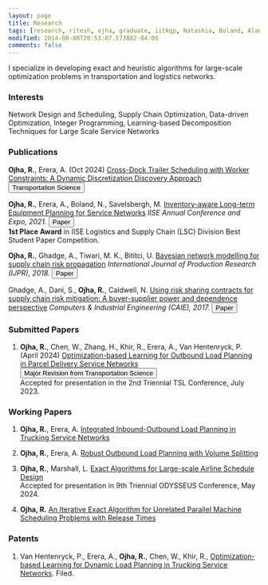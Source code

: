 ```yaml
---
layout: page
title: Research
tags: [research, ritesh, ojha, graduate, iitkgp, Natashia, Boland, Alan, Erera, Martin, Savelsbergh]
modified: 2014-08-08T20:53:07.573882-04:00
comments: false
---
```


I specialize in developing exact and heuristic algorithms for large-scale optimization problems in transportation and logistics networks. 

### Interests

Network Design and Scheduling, Supply Chain Optimization, Data-driven Optimization, Integer Programming, Learning-based Decomposition Techniques for Large Scale Service Networks

<!-- My work encompasses a range of challenging problems, including <strong>trailer scheduling</strong>, <strong>trailer lease planning</strong>, <strong>flow and load planning</strong>, and <strong>service network design</strong>. As a passionate integer programmer, I relish the challenge of devising effective and *implementable* mathematical solutions, using <strong>data-driven heuristics</strong> and <strong>decomposition</strong> methods. Through my work, I help transportation and logistics companies to optimize their service network operations and improve efficiency. -->

### Publications

**Ojha, R.**, Erera, A. (Oct 2024) [Cross-Dock Trailer Scheduling with Worker Constraints: A Dynamic Discretization Discovery Approach]() [<button type="button" class="btn btn-info">Transportation Science</button>](https://optimization-online.org/2023/11/cross-dock-trail…scovery-approach/)

**Ojha, R.**, Erera, A., Boland, N., Savelsbergh, M.
[Inventory-aware Long-term Equipment Planning for Service Networks]() 
*IISE Annual Conference and Expo, 2021.* [<button type="button" class="btn btn-info">Paper</button>](https://www.proquest.com/openview/bdda4559a67f5d87a1edb0e4a5c3a995/1?pq-origsite=gscholar&cbl=51908)   
<strong>1st Place Award</strong> in IISE Logistics and Supply Chain (LSC) Division Best Student Paper Competition.

**Ojha, R.**, Ghadge, A., Tiwari, M. K., Bititci, U.
[Bayesian network modelling for supply chain risk propagation]()
*International Journal of Production Research (IJPR), 2018.*  [<button type="button" class="btn btn-info">Paper</button>](https://www.tandfonline.com/doi/full/10.1080/00207543.2018.1467059)


Ghadge, A., Dani, S., **Ojha, R.**, Caldwell, N.
[Using risk sharing contracts for supply chain risk mitigation: A buyer-supplier power and dependence perspective]()
*Computers & Industrial Engineering (CAIE), 2017.*  [<button type="button" class="btn btn-info">Paper</button>](https://www.sciencedirect.com/science/article/pii/S0360835216304673)

### Submitted Papers 

1. **Ojha, R.**, Chen, W., Zhang, H., Khir, R., Erera, A., Van Hentenryck, P. (April 2024) 
[Optimization-based Learning for Outbound Load Planning in Parcel Delivery Service Networks]() [<button type="button" class="btn btn-info">Major Revision from Transportation Science</button>](https://arxiv.org/abs/2307.04050)   
Accepted for presentation in the 2nd Triennial TSL Conference, July 2023.

### Working Papers 

1. **Ojha, R.**, Erera, A. [Integrated Inbound-Outbound Load Planning in Trucking Service Networks]()

1. **Ojha, R.**, Erera, A. [Robust Outbound Load Planning with Volume Splitting]()

2. **Ojha, R.**, Marshall, L. [Exact Algorithms for Large-scale Airline Schedule Design]()   
Accepted for presentation in 9th Triennial ODYSSEUS Conference, May 2024.

3. **Ojha, R.** [An Iterative Exact Algorithm for Unrelated Parallel Machine Scheduling Problems with Release Times]() 

<!-- 4. **Ojha, R.** [A Robust Optimization Approach to Equipment Leasing and Repositioning in Parcel Delivery Service Networks]() -->


### Patents

1. Van Hentenryck, P., Erera, A., **Ojha, R.**, Chen, W., Khir, R., [Optimization-based Learning for Dynamic Load Planning in Trucking Service Networks](https://arxiv.org/abs/2307.04050). Filed.